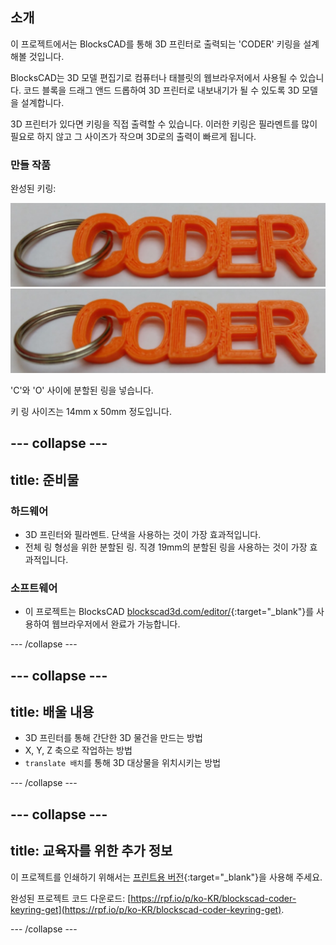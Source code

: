 ## 소개

이 프로젝트에서는 BlocksCAD를 통해 3D 프린터로 출력되는 'CODER' 키링을 설계해볼 것입니다.

BlocksCAD는 3D 모델 편집기로 컴퓨터나 태블릿의 웹브라우저에서 사용될 수 있습니다. 코드 블록을 드래그 앤드 드롭하여 3D 프린터로 내보내기가 될 수 있도록 3D 모델을 설계합니다.

3D 프린터가 있다면 키링을 직접 출력할 수 있습니다. 이러한 키링은 필라멘트를 많이 필요로 하지 않고 그 사이즈가 작으며 3D로의 출력이 빠르게 됩니다.

### 만들 작품

완성된 키링:

![스크린샷](images/coder-keyring.png) ![스크린샷](images/coder-keyring.png)

'C'와 'O' 사이에 분할된 링을 넣습니다.

키 링 사이즈는 14mm x 50mm 정도입니다.

--- collapse ---
---
title: 준비물
---

### 하드웨어

+ 3D 프린터와 필라멘트. 단색을 사용하는 것이 가장 효과적입니다.
+ 전체 링 형성을 위한 분할된 링. 직경 19mm의 분할된 링을 사용하는 것이 가장 효과적입니다.

### 소프트웨어

+ 이 프로젝트는 BlocksCAD [blockscad3d.com/editor/](https://www.blockscad3d.com/editor){:target="_blank"}를 사용하여 웹브라우저에서 완료가 가능합니다.

--- /collapse ---

--- collapse ---
---
title: 배울 내용
---

+ 3D 프린터를 통해 간단한 3D 물건을 만드는 방법
+ X, Y, Z 축으로 작업하는 방법
+ `translate 배치`를 통해 3D 대상물을 위치시키는 방법

--- /collapse ---

--- collapse ---
---
title: 교육자를 위한 추가 정보
---

이 프로젝트를 인쇄하기 위해서는 [프린트용 버전](https://projects.raspberrypi.org/ko-KR/projects/blockscad-coder-keyring/print){:target="_blank"}을 사용해 주세요.

완성된 프로젝트 코드 다운로드: [https://rpf.io/p/ko-KR/blockscad-coder-keyring-get](https://rpf.io/p/ko-KR/blockscad-coder-keyring-get).

--- /collapse ---
